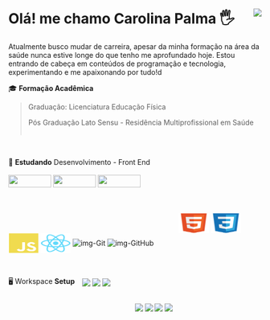  #  Olá! me chamo Carolina Palma 🖐️ <img align="right" src="https://img.shields.io/badge/Pronouns-She%2FHer-orange">

<a align="center"> Atualmente busco mudar de carreira, apesar da minha formação na área da saúde nunca estive longe do que tenho me aprofundado hoje. Estou entrando de cabeça em conteúdos de programação e tecnologia, experimentando e me apaixonando por tudo!d
</a>

🎓 **Formação Acadêmica** <p>
  
> <p>
>Graduação: Licenciatura Educação Física &ensp;<img align="center" height="13" width="25" src="https://logodownload.org/wp-content/uploads/2015/03/uff-logo-4.png"><p>
>Pós Graduação Lato Sensu - Residência Multiprofissional em Saúde &ensp;<img align="center" height="13" width="25" src="https://logodownload.org/wp-content/uploads/2015/03/uff-logo-4.png">
</p>

&ensp; &ensp; &ensp; &ensp; &ensp; &ensp;  &ensp; &ensp; &ensp; &ensp; &ensp; &ensp; &ensp; &ensp; &ensp; &ensp;  &ensp; &ensp; &ensp; &ensp; &ensp; &ensp; &ensp; &ensp; <p>
  
🔰 **Estudando** Desenvolvimento - Front End <br>
	<br>
	<a href="https://www.udemy.com/course/curso-web/" target="_blank"><img height="25" width="85" src="https://img.shields.io/badge/Udemy-A435F0?style=for-the-badge&logo=Udemy&logoColor=white"></a>
	<a href="https://lms.startse.com/curso/tech-academy-turma-1/aulas/tech-academy-onboarding" target="_blank"><img height="25" width="85" src="https://user-images.githubusercontent.com/95711654/169910358-012bd846-7267-436a-87d9-c86cf5d2a8c4.png"></a>
	<a href="https://hotmart.com/pt-br/marketplace/produtos/devquest-dev-em-dobro/I56659685O" target="_blank"><img height="25" width="85" src="https://www.agenciamestre.com/wp-content/uploads/2015/09/hotmart-logo.png"></a>
	
	
<div style="display: inline_block"><br>
<br>
	  &ensp; &ensp; &ensp; &ensp; &ensp; &ensp; &ensp; &ensp; &ensp; &ensp; &ensp; &ensp; &ensp; &ensp; &ensp;  &ensp; &ensp; &ensp; &ensp; &ensp; &ensp; &ensp; &ensp; &ensp; &ensp; &ensp; &ensp; &ensp; &ensp; &ensp; &ensp;
	
  <img align="center" alt="img-HTML" height="40" width="60" src="https://raw.githubusercontent.com/devicons/devicon/master/icons/html5/html5-original.svg">
  
  <img align="center" alt="img-CSS" height="40" width="60" src="https://raw.githubusercontent.com/devicons/devicon/master/icons/css3/css3-original.svg">
	
  <img align="center" alt="img-Js" height="40" width="60" src="https://raw.githubusercontent.com/devicons/devicon/master/icons/javascript/javascript-plain.svg">
	
  <img align="center" alt="img-React" height="40" width="60" src="https://raw.githubusercontent.com/devicons/devicon/master/icons/react/react-original.svg">
	
  <img align="center" alt="img-Git" height="40" width="60" src="https://cdn.jsdelivr.net/gh/devicons/devicon/icons/git/git-plain.svg">
	
   <img align="center" alt="img-GitHub" height="40" width="60" src="https://cdn.jsdelivr.net/gh/devicons/devicon/icons/github/github-original.svg">

<br>
<br>	
  
  ##
  
🖥️ Workspace **Setup** &ensp; <img align="center" width="150" src="https://img.shields.io/badge/NVIDIA-GTX1650super-76B900?style=for-the-badge&logo=nvidia&logoColor=white">
	<img align="center" width="120" src="https://img.shields.io/badge/Intel%20Core_i5_9th-0071C5?style=for-the-badge&logo=intel&logoColor=white">
  <img align="center" width="120" src="https://img.shields.io/badge/Windows-8_ram-0078D6?style=for-the-badge&logo=windows&logoColor=white">
</div>

##

<div> 
&ensp; &ensp; &ensp; &ensp; &ensp; &ensp; &ensp; &ensp; &ensp; &ensp; &ensp; &ensp; &ensp; &ensp; &ensp;  &ensp; &ensp; &ensp; &ensp; &ensp; &ensp; &ensp; &ensp;
  <a href="https://instagram.com/medeiros.palma" target="_blank"><img src="https://img.shields.io/badge/-Instagram-%23E4405F?style=for-the-badge&logo=instagram&logoColor=white" target="_blank"></a>
  <a href="Palma#2621" target="_blank"><img src="https://img.shields.io/badge/Palma2621-7289DA?style=for-the-badge&logo=discord&logoColor=white" target="_blank"></a> 
  <a href = "mailto:carolinapalma@id.uff.br"><img src="https://img.shields.io/badge/Gmail-D14836?style=for-the-badge&logo=gmail&logoColor=white" destino ="_blank"></a>
  <a href="https://www.linkedin.com/in/carolina-palma-medeiros-2696a2234/" target="_blank"><img src="https://img.shields.io/badge/-LinkedIn-%230077B5?style=for-the-badge&logo=linkedin&logoColor=white" target="_blank"></a>
